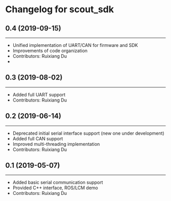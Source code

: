 # Changelog for scout_sdk

## 0.4 (2019-09-15)
------------------
* Unified implementation of UART/CAN for firmware and SDK
* Improvements of code organization
* Contributors: Ruixiang Du
* 
## 0.3 (2019-08-02)
------------------
* Added full UART support
* Contributors: Ruixiang Du

## 0.2 (2019-06-14)
------------------
* Deprecated initial serial interface support (new one under development)
* Added full CAN support
* Improved multi-threading implementation
* Contributors: Ruixiang Du
  
## 0.1 (2019-05-07)
------------------

* Added basic serial communication support 
* Provided C++ interface, ROS/LCM demo
* Contributors: Ruixiang Du

